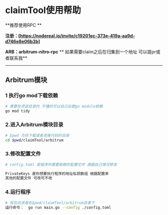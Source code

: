 # claimTool使用帮助

**推荐使用RPC **

**注册：[https://nodereal.io/invite/c19201ec-373e-419a-aa9d-d746e8e06b3b]**

**ARB：arbitrum-nitro-rpc**
** 如果需要claim之后在归集到一个地址 可以提pr或者联系我**

***

## Arbitrum模块

### 1 执行go mod下载依赖

```bash
# 需要在项目目录内 不懂的可以自己谷歌go module依赖
go mod tidy
```

### 2.进入Arbitrum模块目录

```bash
# $pwd 为你下载或者克隆代码的目录
cd $pwd/claimTool/arbitrum
```

### 3.修改配置文件

```bash
# config.toml 是程序所需要依赖的配置文件 根据自己情况修改

PrivateKeys 是你想要执行程序的地址私钥数组 根据配置来
其他的配置文件 可改可不改
```

### 4.运行程序

```bash
# 现在应该是在$pwd/claimTool/arbitrum目录下
运行命令：  go run main.go --config ./config.toml
```


